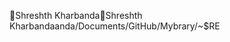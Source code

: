 Shreshth Kharbanda                                    S h r e s h t h   K h a r b a n d a   a n d a / D o c u m e n t s / G i t H u b / M y b r a r y / ~ $ R E 